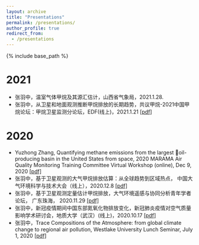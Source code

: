 ```yaml
---
layout: archive
title: "Presentations"
permalink: /presentations/
author_profile: true
redirect_from:
  - /presentations
---
```


{% include base_path %}

2021
====
* 张羽中，温室气体甲烷及其源汇估计，山西省气象局，2021.1.28.
* 张羽中，从卫星和地面观测推断甲烷排放的长期趋势，共议甲烷-2021中国甲烷论坛：甲烷卫星监测分论坛，EDF(线上)，2021.1.21 [[pdf]](/files/presentations/2021-edf-seminar.pdf)

2020
=====
* Yuzhong Zhang, Quantifying methane emissions from the largest oil-producing basin in the United States from space, 2020 MARAMA Air Quality Monitoring Training Committee Virtual Workshop (online), Dec 9, 2020 [[pdf]](/files/presentations/2020-MARAMA-PermianBasin.pdf)
* 张羽中，基于卫星观测的大气甲烷排放估算：从全球趋势到区域热点， 中国大气环境科学与技术大会（线上），2020.12.8 [[pdf]](/files/presentations/2020-ch4inv-20201208.pdf)
* 张羽中，基于卫星观测定量估计甲烷排放，大气环境遥感与协同分析青年学者论坛， 广东珠海， 2020.11.29 [[pdf]](/files/presentations/2020-Zhuhai-ch4Inversion.pdf)
* 张羽中，新冠疫情期间中国东部氮氧化物排放变化，新冠肺炎疫情对空气质量影响学术研讨会，地质大学（武汉）(线上)，2020.10.17 [[pdf]](/files/presentations/2020-covid.pdf)
* 张羽中，Trace Compositions of the Atmosphere: from global climate change to regional air pollution, Westlake University Lunch Seminar, July 1, 2020 [[pdf]](/files/presentations/2020-lunchSeminar.pdf)
